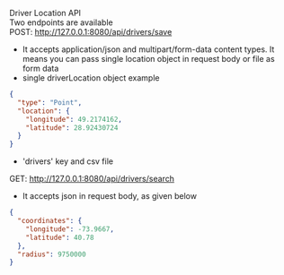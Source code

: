 Driver Location API\
Two endpoints are available\
POST: http://127.0.0.1:8080/api/drivers/save 
* It accepts application/json and multipart/form-data content types. It means you can pass single location object in request body or file as form data
* single driverLocation object example
```json
{
  "type": "Point",
  "location": {
    "longitude": 49.2174162,
    "latitude": 28.92430724
  }
}
```

* 'drivers' key and csv file


GET: http://127.0.0.1:8080/api/drivers/search
* It accepts json in request body, as given below
```json
{
  "coordinates": {
    "longitude": -73.9667,
    "latitude": 40.78
  },
  "radius": 9750000
}
```

